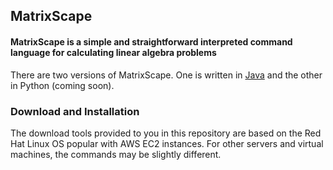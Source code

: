## MatrixScape
#### MatrixScape is a simple and straightforward interpreted command language for calculating linear algebra problems

There are two versions of MatrixScape. One is written in [Java](https://github.com/JCurran0499/MatrixScape/tree/master/Java/MatrixScape) and the other in Python (coming soon).

### Download and Installation

The download tools provided to you in this repository are based on the Red Hat Linux OS popular with AWS EC2 instances. For other servers and virtual machines, the commands may be slightly different.
